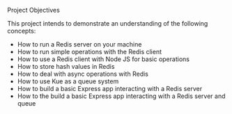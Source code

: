 Project Objectives

This project intends to demonstrate an understanding of the following concepts:<br>
- How to run a Redis server on your machine <br>
- How to run simple operations with the Redis client<br>
- How to use a Redis client with Node JS for basic operations<br>
- How to store hash values in Redis<br>
- How to deal with async operations with Redis<br>
- How to use Kue as a queue system<br>
- How to build a basic Express app interacting with a Redis server<br>
- How to the build a basic Express app interacting with a Redis server and queue
